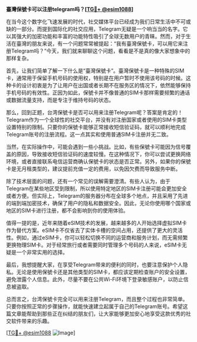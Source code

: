 **臺灣保號卡可以注册telegram吗？[[TG💪+ @esim1088](https://t.me/s/esim1088)]**

在当今这个数字化飞速发展的时代，社交媒体平台已经成为我们日常生活中不可或缺的一部分。而提到国际化的社交应用，Telegram无疑是一个响当当的名字。它以其强大的加密功能和丰富的功能特性吸引了全球无数用户的青睐。然而，对于生活在臺灣的朋友来说，有一个问题常常被提起：“我有臺灣保號卡，可以用它来注册Telegram吗？”今天，我们就来聊聊这个问题，看看是不是真的像大家想象中的那样复杂。

首先，让我们简单了解一下什么是“臺灣保號卡”。臺灣保號卡是一种特殊的SIM卡，通常用于保留手机号码的使用权，特别是在用户暂时不使用该号码的时候。这种卡的设计初衷是为了让用户在出国或者长期不在服务区的情况下，依然能够保持手机号码的有效性。正因为如此，保號卡并不像普通的SIM卡那样需要频繁的通话或数据流量支持，而是专注于维持号码的状态。

那么，回到正题，台湾保號卡是否可以用来注册Telegram呢？答案是肯定的！Telegram作为一个全球性的社交平台，并没有对注册国家或者使用的SIM卡类型设置特别的限制。只要你的保號卡能够正常接收短信验证码，就可以顺利地完成Telegram账号的注册流程。这一点其实和使用普通SIM卡注册并无二致。

当然，在实际操作中，可能会遇到一些小挑战。比如，有些保號卡可能因为信号覆盖的原因，导致接收短信验证码的速度较慢。在这种情况下，你可以尝试更换网络环境，或者直接联系电信运营商确认保號卡的状态是否正常。另外，如果你的保號卡是无月租类型的，建议提前充值一定的费用，以免因欠费而导致服务中断。

除了技术层面的问题，还有一个常见的误解需要澄清。有些人认为，由于Telegram在某些地区受到限制，所以使用特定地区的SIM卡注册可能会更加安全或者方便。但实际上，Telegram的服务器分布在全球多个地点，并且采用了先进的端到端加密技术，确保了用户的隐私和数据安全。因此，无论你使用哪个国家或地区的SIM卡进行注册，都不会影响到你的使用体验。

值得一提的是，近年来随着eSIM技术的发展，越来越多的人开始选择虚拟SIM卡作为替代方案。eSIM卡不仅省去了实体卡槽的空间占用，还提供了更大的灵活性。例如，通过eSIM卡，你可以轻松切换不同的运营商和服务计划，而无需频繁更换物理SIM卡。对于经常旅行或者需要同时管理多个号码的人来说，eSIM卡无疑是一个非常实用的选择。

最后，我想提醒大家，在享受Telegram带来的便利的同时，也要注意保护个人隐私。无论是使用保號卡还是其他类型的SIM卡，都应该定期检查账户的安全设置，避免泄露个人信息。此外，尽量不要在公共Wi-Fi环境下登录敏感账户，以防止信息被盗取。

总而言之，台湾保號卡完全可以用来注册Telegram，而且整个过程也非常简单。只要你按照正常的步骤操作，就能快速建立起属于自己的Telegram账号。希望这篇文章能帮助到那些正在纠结的朋友们，让大家能够更加安心地享受这款优秀的社交软件带来的乐趣。

[[TG💪+ @esim1088](https://t.me/s/esim1088) ![Image](https://i.postimg.cc/4NQfJmqS/Snipaste-2025-05-13-00-14-12.png)]